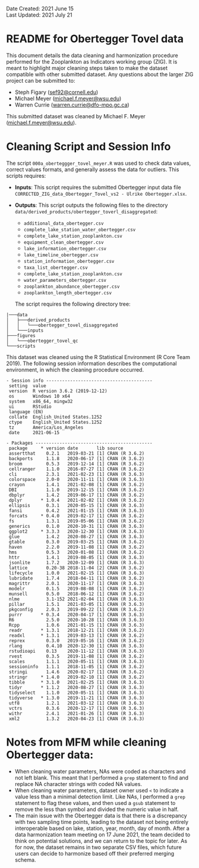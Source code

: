 Date Created: 2021 June 15 <br>
Last Updated: 2021 July 21
# README for Obertegger Tovel data

This document details the data cleaning and harmonization
procedure performed for the Zooplankton as Indicators
working group (ZIG). It is meant to highlight major
cleaning steps taken to make the dataset compatible
with other submitted dataset. Any questions about the
larger ZIG project can be submitted to:
- Steph Figary (sef92@cornell.edu)
- Michael Meyer (michael.f.meyer@wsu.edu)
- Warren Currie (warren.currie@dfo-mpo.gc.ca)

This submitted dataset was cleaned by
Michael F. Meyer (michael.f.meyer@wsu.edu).

# Cleaning Script and Session Info

The script `000a_oberteggger_tovel_meyer.R` was
used to check data values, correct values formats,
and generally assess the data for outliers. This scripts
requires:
- **Inputs**: This script requires the submitted
Obertegger input data file
`CORRECTED_ZIG_data_Obertegger_Tovel_vs2 - Ulrike Obertegger.xlsx`.
- **Outputs**: This script outputs the following files
to the directory `data/derived_products/obertegger_toverl_disaggregated`:
    - `additional_data_obertegger.csv`
    - `complete_lake_station_water_obertegger.csv`
    - `complete_lake_station_zooplankton.csv`
    - `equipment_clean_obertegger.csv`
    - `lake_information_obertegger.csv`
    - `lake_timeline_obertegger.csv`
    - `station_information_obertegger.csv`
    - `taxa_list_obertegger.csv`
    - `complete_lake_station_zooplankton.csv`
    - `water_parameters_obertegger.csv`
    - `zooplankton_abundance_obertegger.csv`
    - `zooplankton_length_obertegger.csv`


  The script requires the following directory tree:

```
|───data
│   ├───derived_products
│   │   └───obertegger_tovel_disaggregated
│   └───inputs
├───figures
│   └───obertegger_tovel_qc
└───scripts
```

This dataset was cleaned using the R Statistical
Environment (R Core Team 2019). The following session
information describes the computational environment,
in which the cleaning procedure occurred.

```
- Session info ----------------------------------------
 setting  value
 version  R version 3.6.2 (2019-12-12)
 os       Windows 10 x64
 system   x86_64, mingw32
 ui       RStudio
 language (EN)
 collate  English_United States.1252
 ctype    English_United States.1252
 tz       America/Los_Angeles
 date     2021-06-15

- Packages --------------------------------------------
 package     * version date       lib source
 assertthat    0.2.1   2019-03-21 [1] CRAN (R 3.6.2)
 backports     1.1.8   2020-06-17 [1] CRAN (R 3.6.2)
 broom         0.5.3   2019-12-14 [1] CRAN (R 3.6.2)
 cellranger    1.1.0   2016-07-27 [1] CRAN (R 3.6.2)
 cli           2.3.1   2021-02-23 [1] CRAN (R 3.6.3)
 colorspace    2.0-0   2020-11-11 [1] CRAN (R 3.6.3)
 crayon        1.4.1   2021-02-08 [1] CRAN (R 3.6.2)
 DBI           1.1.0   2019-12-15 [1] CRAN (R 3.6.2)
 dbplyr        1.4.2   2019-06-17 [1] CRAN (R 3.6.2)
 dplyr       * 1.0.4   2021-02-02 [1] CRAN (R 3.6.2)
 ellipsis      0.3.1   2020-05-15 [1] CRAN (R 3.6.3)
 fansi         0.4.2   2021-01-15 [1] CRAN (R 3.6.3)
 forcats     * 0.4.0   2019-02-17 [1] CRAN (R 3.6.2)
 fs            1.3.1   2019-05-06 [1] CRAN (R 3.6.2)
 generics      0.1.0   2020-10-31 [1] CRAN (R 3.6.3)
 ggplot2     * 3.3.3   2020-12-30 [1] CRAN (R 3.6.3)
 glue          1.4.2   2020-08-27 [1] CRAN (R 3.6.3)
 gtable        0.3.0   2019-03-25 [1] CRAN (R 3.6.2)
 haven         2.2.0   2019-11-08 [1] CRAN (R 3.6.2)
 hms           0.5.3   2020-01-08 [1] CRAN (R 3.6.2)
 httr          1.4.1   2019-08-05 [1] CRAN (R 3.6.3)
 jsonlite      1.7.2   2020-12-09 [1] CRAN (R 3.6.3)
 lattice       0.20-38 2018-11-04 [2] CRAN (R 3.6.2)
 lifecycle     1.0.0   2021-02-15 [1] CRAN (R 3.6.3)
 lubridate     1.7.4   2018-04-11 [1] CRAN (R 3.6.2)
 magrittr      2.0.1   2020-11-17 [1] CRAN (R 3.6.3)
 modelr        0.1.5   2019-08-08 [1] CRAN (R 3.6.2)
 munsell       0.5.0   2018-06-12 [1] CRAN (R 3.6.2)
 nlme          3.1-152 2021-02-04 [1] CRAN (R 3.6.3)
 pillar        1.5.1   2021-03-05 [1] CRAN (R 3.6.3)
 pkgconfig     2.0.3   2019-09-22 [1] CRAN (R 3.6.2)
 purrr       * 0.3.4   2020-04-17 [1] CRAN (R 3.6.3)
 R6            2.5.0   2020-10-28 [1] CRAN (R 3.6.3)
 Rcpp          1.0.6   2021-01-15 [1] CRAN (R 3.6.3)
 readr       * 1.3.1   2018-12-21 [1] CRAN (R 3.6.2)
 readxl      * 1.3.1   2019-03-13 [1] CRAN (R 3.6.2)
 reprex        0.3.0   2019-05-16 [1] CRAN (R 3.6.2)
 rlang         0.4.10  2020-12-30 [1] CRAN (R 3.6.3)
 rstudioapi    0.13    2020-11-12 [1] CRAN (R 3.6.3)
 rvest         0.3.5   2019-11-08 [1] CRAN (R 3.6.2)
 scales        1.1.1   2020-05-11 [1] CRAN (R 3.6.3)
 sessioninfo   1.1.1   2018-11-05 [1] CRAN (R 3.6.2)
 stringi       1.4.6   2020-02-17 [1] CRAN (R 3.6.2)
 stringr     * 1.4.0   2019-02-10 [1] CRAN (R 3.6.2)
 tibble      * 3.1.0   2021-02-25 [1] CRAN (R 3.6.3)
 tidyr       * 1.1.2   2020-08-27 [1] CRAN (R 3.6.3)
 tidyselect    1.1.0   2020-05-11 [1] CRAN (R 3.6.3)
 tidyverse   * 1.3.0   2019-11-21 [1] CRAN (R 3.6.3)
 utf8          1.2.1   2021-03-12 [1] CRAN (R 3.6.3)
 vctrs         0.3.6   2020-12-17 [1] CRAN (R 3.6.3)
 withr         2.4.1   2021-01-26 [1] CRAN (R 3.6.3)
 xml2          1.3.2   2020-04-23 [1] CRAN (R 3.6.3)
 ```

 # Notes from MFM while cleaning Obertegger data:
 - When cleaning water parameters, NAs were coded as characters and
 not left blank. This meant that I performed a `grep` statement to
 find and replace NA character strings with coded NA values.
 - When cleaning water parameters, dataset owner used `<` to indicate
a value less than a minimal detection limit. Like NAs, I performed a
`grep` statement to flag these values, and then used a `gsub`
statement to remove the less than symbol and divided the numeric value
in half.
 - The main issue with the Obertegger data is that there is a discrepancy
with two sampling time points, leading to the dataset not being entirely
interoperable based on lake, station, year, month, day of month. After a data
harmonization team meeting on 17 June 2021, the team decided to think on potential
solutions, and we can return to the topic for later. As for now, the dataset
remains in two separate CSV files, which future users can decide to harmonize
based off their preferred merging schema.
